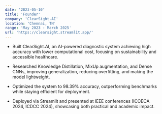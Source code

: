```yaml
---
date: '2023-05-10'
title: 'Founder'
company: 'ClearSight.AI'
location: 'Chennai, TN'
range: 'May 2023 - March 2025'
url: 'https://clearsight.streamlit.app/'
---
```


- Built ClearSight.AI, an AI-powered diagnostic system achieving high accuracy with lower computational cost, focusing on sustainability and accessible healthcare.

- Researched Knowledge Distillation, MixUp augmentation, and Dense CNNs, improving generalization, reducing overfitting, and making the model lightweight.

- Optimized the system to 98.39% accuracy, outperforming benchmarks while staying efficient for deployment.

- Deployed via Streamlit and presented at IEEE conferences (ICOECA 2024, ICDCC 2024), showcasing both practical and academic impact.

